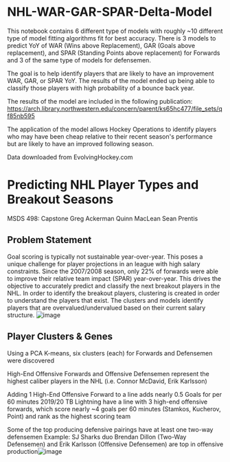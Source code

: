 # NHL-WAR-GAR-SPAR-Delta-Model

This notebook contains 6 different type of models with roughly ~10 different type of model fitting algorithms fit for best accuracy. 
There is 3 models to predict YoY of WAR (Wins above Replacement), GAR (Goals above replacement), and SPAR (Standing Points above replacement) for Forwards and 3 of the same type of models for defensemen. 


The goal is to help identify players that are likely to have an improvement WAR, GAR, or SPAR YoY. The results of the model ended up being able to classify those players with high probability of a bounce back year. 

The results of the model are included in the following publication: https://arch.library.northwestern.edu/concern/parent/ks65hc477/file_sets/qf85nb595

The application of the model allows Hockey Operations to identify players who may have been cheap relative to their recent season's performance but are likely to have an improved following season. 

Data downloaded from EvolvingHockey.com


# Predicting NHL Player Types and Breakout Seasons 
MSDS 498: Capstone 
Greg Ackerman Quinn MacLean Sean Prentis

## Problem Statement 
Goal scoring is typically not sustainable year-over-year. This poses a unique challenge for player projections in an league with high salary constraints. Since the 2007/2008 season, only 22% of forwards were able to improve their relative team impact (SPAR) year-over-year. This drives the objective to accurately predict and classify the next breakout players in the NHL. In order to identify the breakout players, clustering is created in order to understand the players that exist. The clusters and models identify players that are overvalued/undervalued based on their current salary structure. 
![image](https://user-images.githubusercontent.com/20390351/144778846-34b629ba-a3d5-48d3-bc32-d69a8901ac15.png)

## Player Clusters & Genes
Using a PCA K-means, six clusters (each) for Forwards and Defensemen were discovered 

High-End Offensive Forwards and Offensive Defensemen represent the highest caliber players in the NHL (i.e. Connor McDavid, Erik Karlsson)

Adding 1 High-End Offensive Forward to a line adds nearly 0.5 Goals for per 60 minutes
2019/20 TB Lightning have a line with 3 high-end offensive forwards, which score nearly ~4 goals per 60 minutes (Stamkos, Kucherov, Point) and rank as the highest scoring team

Some of the top producing defensive pairings have at least one two-way defensemen
Example: SJ Sharks duo Brendan Dillon (Two-Way Defensemen) and Erik Karlsson (Offensive Defensemen) are top in offensive production![image](https://user-images.githubusercontent.com/20390351/144778894-58a69100-d8a3-48c8-b2ce-31d97fd79dca.png)



